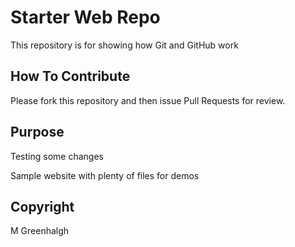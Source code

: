 # Starter Web Repo

This repository is for showing how Git and GitHub work

## How To Contribute

Please fork this repository and then issue Pull Requests for review.

## Purpose

Testing some changes

Sample website with plenty of files for demos

## Copyright

M Greenhalgh